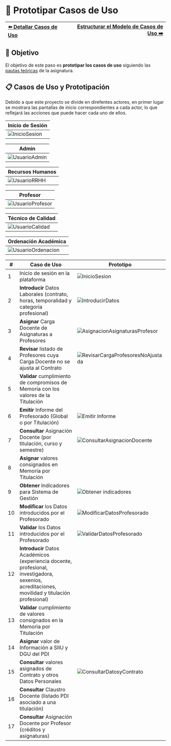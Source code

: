 # 📝 Prototipar Casos de Uso

| [⬅️ Detallar Casos de Uso](DetallarCasosDeUso.md) | [Estructurar el Modelo de Casos de Uso ➡️](EstructurarCasosDeUso.md) |
|:--|--:|

## 🎯 **Objetivo**
El objetivo de este paso es **prototipar los casos de uso** siguiendo las [pautas teóricas](https://github.com/mmasias/IdSw1/blob/main/temario/contenidos/CdU.ICdU.md) de la asignatura.

## 📋 **Casos de Uso y Prototipación**  

Debido a que este proyecto se divide en direfentes actores, en primer lugar se mostrara las pantallas de inicio correspondientes a cada actor, lo que reflejará las acciones que puede hacer cada uno de ellos.

| **Inicio de Sesión** |
|------------|
| ![InicioSesion](/images/modelosUML/MockUp/Inicio.png) |

| **Admin** |
|------------|
| ![UsuarioAdmin](/images/modelosUML/MockUp/Admin.png) |

| **Recursos Humanos** |
|------------|
| ![UsuarioRRHH](/images/modelosUML/MockUp/RRHH.png) |

| **Profesor** |
|------------|
| ![UsuarioProfesor](/images/modelosUML/MockUp/Profesor.png) |

| **Técnico de Calidad** |
|------------|
| ![UsuarioCalidad](/images/modelosUML/MockUp/Calidad.png) |

| **Ordenación Académica** |
|------------|
| ![UsuarioOrdenacion](/images/modelosUML/MockUp/Ordenacion.png) |


| **#** | **Caso de Uso**                                      | **Prototipo** |  
|-------|------------------------------------------------------|---------------|
| 1 | Inicio de sesión en la plataforma                                                                  | ![InicioSesion](/images/Prototipar/InicioSesion.svg) |  
| 2 | **Introducir** Datos Laborales (contrato, horas, temporalidad y categoría profesional)             | ![IntroducirDatos](/images/Prototipar/PrototiparIntroducirDatos.svg)      |
| 3 | **Asignar** Carga Docente de Asignaturas a Profesores                                              | ![AsignacionAsignaturasProfesor](/images/Prototipar/PrototiparAsignacionAsignaturasProfesor.svg)      |
| 4 | **Revisar** listado de Profesores cuya Carga Docente no se ajusta al Contrato                      | ![RevisarCargaProfesoresNoAjustada](/images/Prototipar/PrototiparRevisarProfesoresCargaNoAjustada.svg)      |
| 5 | **Validar** cumplimiento de compromisos de Memoria con los valores de la Titulación                |       |
| 6 | **Emitir** Informe del Profesorado (Global o por Titulación)                                       |   ![Emitir Informe](/images/Prototipar/PrototiparEmitirInformeProfesorado.svg)    |
| 7 | **Consultar** Asignación Docente (por titulación, curso y semestre)                                |   ![ConsultarAsignacionDocente](/images/Prototipar/PrototiparConsultarAsignacionDocente.svg)    |
| 8 | **Asignar** valores consignados en Memoria por Titulación                                          |       |
| 9 | **Obtener** Indicadores para Sistema de Gestión                                                    |  ![Obtener indicadores](/images/Prototipar/PrototiparObtenerIndicadores.svg)     |
| 10 | **Modificar** los Datos introducidos por el Profesorado                                            |![ModificarDatosProfesorado](/images/Prototipar/PrototiparModificarDatosProfesorado.svg)       |
| 11 | **Validar** los Datos introducidos por el Profesorado                                             | ![ValidarDatosProfesorado](/images/Prototipar/PrototiparValidarDatosProfesorado.svg)      |
| 12 | **Introducir** Datos Académicos (experiencia docente, profesional, investigadora, sexenios, acreditaciones, movilidad y titulación profesional) |        |
| 13 | **Validar** cumplimiento de valores consignados en la Memoria por Titulación                      |        |
| 14 | **Asignar** valor de Información a SIIU y DGU del PDI                                             |        |
| 15 | **Consultar** valores asignados de Contrato y otros Datos Personales                              | ![ConsultarDatosyContrato](/images/Prototipar/PrototiparConsultarDatosYContrato.svg)       |
| 16 | **Consultar** Claustro Docente (listado PDI asociado a una titulación)                            |        |
| 17 | **Consultar** Asignación Docente por Profesor (créditos y asignaturas)                            |        |
